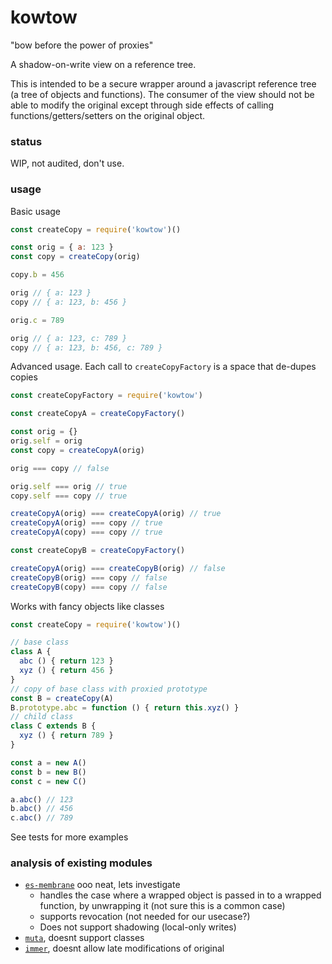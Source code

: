# kowtow

"bow before the power of proxies"

A shadow-on-write view on a reference tree.

This is intended to be a secure wrapper around a javascript reference tree (a tree of objects and functions). The consumer of the view should not be able to modify the original except through side effects of calling functions/getters/setters on the original object.

### status

WIP, not audited, don't use.

### usage

Basic usage
```js
const createCopy = require('kowtow')()

const orig = { a: 123 }
const copy = createCopy(orig)

copy.b = 456

orig // { a: 123 }
copy // { a: 123, b: 456 }

orig.c = 789

orig // { a: 123, c: 789 }
copy // { a: 123, b: 456, c: 789 }
```

Advanced usage. Each call to `createCopyFactory` is a space that de-dupes copies
```js
const createCopyFactory = require('kowtow')

const createCopyA = createCopyFactory()

const orig = {}
orig.self = orig
const copy = createCopyA(orig)

orig === copy // false

orig.self === orig // true
copy.self === copy // true

createCopyA(orig) === createCopyA(orig) // true
createCopyA(orig) === copy // true
createCopyA(copy) === copy // true

const createCopyB = createCopyFactory()

createCopyA(orig) === createCopyB(orig) // false
createCopyB(orig) === copy // false
createCopyB(copy) === copy // false
```

Works with fancy objects like classes
```js
const createCopy = require('kowtow')()

// base class
class A {
  abc () { return 123 }
  xyz () { return 456 }
}
// copy of base class with proxied prototype
const B = createCopy(A)
B.prototype.abc = function () { return this.xyz() }
// child class
class C extends B {
  xyz () { return 789 }
}

const a = new A()
const b = new B()
const c = new C()

a.abc() // 123
b.abc() // 456
c.abc() // 789
```

See tests for more examples

### analysis of existing modules


- [`es-membrane`](https://github.com/ajvincent/es-membrane) ooo neat, lets investigate
  - handles the case where a wrapped object is passed in to a wrapped function, by unwrapping it (not sure this is a common case)
  - supports revocation (not needed for our usecase?)
  - Does not support shadowing (local-only writes)
- [`muta`](https://github.com/mappum/muta), doesnt support classes
- [`immer`](https://github.com/immerjs/immer), doesnt allow late modifications of original